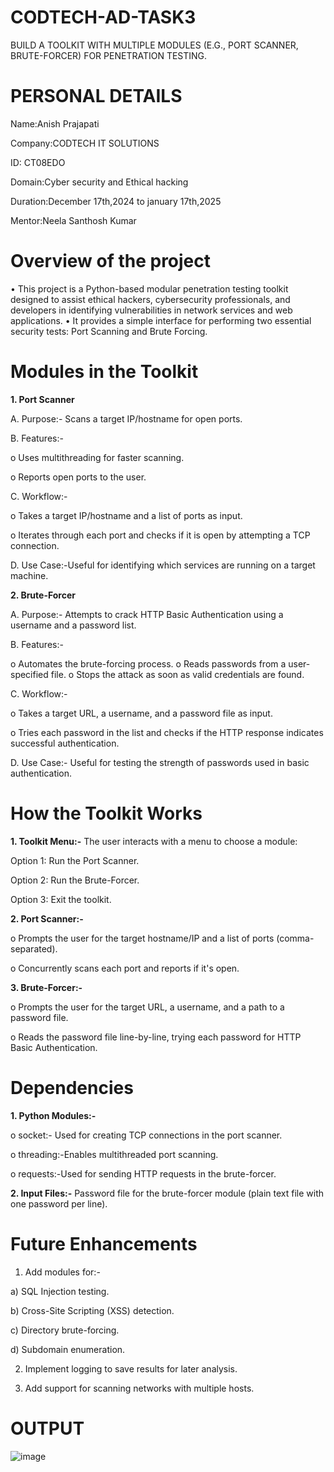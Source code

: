 # CODTECH-AD-TASK3
BUILD A TOOLKIT WITH MULTIPLE MODULES (E.G., PORT SCANNER, BRUTE-FORCER) FOR PENETRATION TESTING.

# PERSONAL DETAILS
Name:Anish Prajapati

Company:CODTECH IT SOLUTIONS

ID: CT08EDO

Domain:Cyber security and Ethical hacking

Duration:December 17th,2024 to january 17th,2025

Mentor:Neela Santhosh Kumar

# Overview of the project
•	This project is a Python-based modular penetration testing toolkit designed to assist ethical hackers, cybersecurity professionals, and developers in identifying vulnerabilities in network services and web applications.
•	It provides a simple interface for performing two essential security tests: Port Scanning and Brute Forcing.

# Modules in the Toolkit
****1. Port Scanner****

A. Purpose:- Scans a target IP/hostname for open ports.

B. Features:-

o	Uses multithreading for faster scanning.

o	Reports open ports to the user.

C. Workflow:-

o	Takes a target IP/hostname and a list of ports as input.

o	Iterates through each port and checks if it is open by attempting a TCP connection.

D. Use Case:-Useful for identifying which services are running on a target machine.


**2. Brute-Forcer**

A. Purpose:- Attempts to crack HTTP Basic Authentication using a username and a password list.

B. Features:-

o	Automates the brute-forcing process.
o	Reads passwords from a user-specified file.
o	Stops the attack as soon as valid credentials are found.

C. Workflow:-

o	Takes a target URL, a username, and a password file as input.

o	Tries each password in the list and checks if the HTTP response indicates successful authentication.

D. Use Case:- Useful for testing the strength of passwords used in basic authentication.

# How the Toolkit Works
**1.	Toolkit Menu:-**
The user interacts with a menu to choose a module:

Option 1: Run the Port Scanner.

Option 2: Run the Brute-Forcer.

Option 3: Exit the toolkit.

**2.	Port Scanner:-**

o	Prompts the user for the target hostname/IP and a list of ports (comma-separated).

o	Concurrently scans each port and reports if it's open.

**3.	Brute-Forcer:-**

o	Prompts the user for the target URL, a username, and a path to a password file.

o	Reads the password file line-by-line, trying each password for HTTP Basic Authentication.

# Dependencies
**1.	Python Modules:-**

o	socket:- Used for creating TCP connections in the port scanner.

o	threading:-Enables multithreaded port scanning.

o	requests:-Used for sending HTTP requests in the brute-forcer.

**2.	Input Files:-** Password file for the brute-forcer module (plain text file with one password per line).

# Future Enhancements

1.	Add modules for:-

a)	SQL Injection testing.

b)	Cross-Site Scripting (XSS) detection.

c)	Directory brute-forcing.

d)	Subdomain enumeration.

2.	Implement logging to save results for later analysis.

3.	Add support for scanning networks with multiple hosts.

# OUTPUT

![image](https://github.com/user-attachments/assets/4a904ab0-5c05-4890-8ff6-9811b4e36d13)









